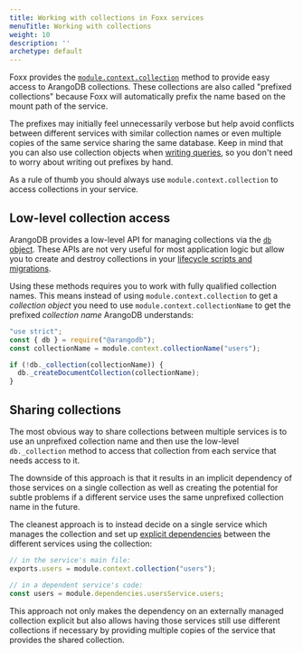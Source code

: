 ```yaml
---
title: Working with collections in Foxx services
menuTitle: Working with collections
weight: 10
description: ''
archetype: default
---
```

Foxx provides the [`module.context.collection`](../reference/service-context.md) method
to provide easy access to ArangoDB collections. These collections are also
called "prefixed collections" because Foxx will automatically prefix the name
based on the mount path of the service.

The prefixes may initially feel unnecessarily verbose but help avoid conflicts
between different services with similar collection names or even multiple
copies of the same service sharing the same database. Keep in mind that you
can also use collection objects when [writing queries](writing-queries.md),
so you don't need to worry about writing out prefixes by hand.

As a rule of thumb you should always use `module.context.collection`
to access collections in your service.

## Low-level collection access

ArangoDB provides a low-level API for managing collections
via the [`db` object](../../javascript-api/@arangodb/db-object.md#collections).
These APIs are not very useful for most application logic but allow you to
create and destroy collections in your
[lifecycle scripts and migrations](scripts-and-scheduling.md#lifecycle-scripts).

Using these methods requires you to work with fully qualified collection names.
This means instead of using `module.context.collection` to get a
_collection object_ you need to use `module.context.collectionName`
to get the prefixed _collection name_ ArangoDB understands:

```js
"use strict";
const { db } = require("@arangodb");
const collectionName = module.context.collectionName("users");

if (!db._collection(collectionName)) {
  db._createDocumentCollection(collectionName);
}
```

## Sharing collections

The most obvious way to share collections between multiple services is to use
an unprefixed collection name and then use the low-level `db._collection`
method to access that collection from each service that needs access to it.

The downside of this approach is that it results in an implicit dependency of
those services on a single collection as well as creating the potential for
subtle problems if a different service uses the same unprefixed
collection name in the future.

The cleanest approach is to instead decide on a single service which manages
the collection and set up [explicit dependencies](linking-services-together.md) between
the different services using the collection:

```js
// in the service's main file:
exports.users = module.context.collection("users");

// in a dependent service's code:
const users = module.dependencies.usersService.users;
```

This approach not only makes the dependency on an externally managed collection
explicit but also allows having those services still use different collections
if necessary by providing multiple copies of the service that provides the
shared collection.
